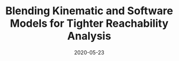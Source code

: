 ---
title: "Blending Kinematic and Software Models for Tighter Reachability Analysis"
collection: publications
permalink: /publication/2020-05-23-ICSE-Reach
excerpt: 'Reachable sets are critical for path planning and navigation of mobile autonomous systems. Traditionally, these sets are computed using system models instantiated with their physical bounds. This exclusive focus on the physical bounds belies the fact that these systems are increasingly driven by sophisticated software components that can also bound the variables in the system models. This work explores the degree to which bounds manifested in the software can affect the computation of reachable sets, introduces an analysis approach to discover such bounds in code, and illustrates the potential of that approach on two systems. The preliminary results reveal that taking into consideration software bounds can reduce traditionally computed reachable sets by up to 91%.
'
date: 2020-05-23
venue: '2020 IEEE/ACM 42nd International Conference on Software Engineering: New Ideas and Emerging Results (ICSE-NIER)'
paperurl: 'http://hildebrandt-carl.github.io/files/2020-05-23-ICSE-Reach.pdf'
publishurl: ''
authors: '<b>Carl Hildebrandt</b>, Sebastian Elbaum, Nicola Bezzo'
awards: ''
---